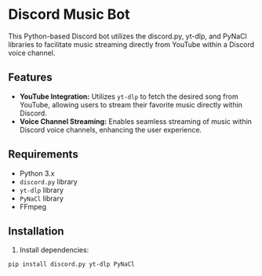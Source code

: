 # Discord Music Bot

This Python-based Discord bot utilizes the discord.py, yt-dlp, and PyNaCl libraries to facilitate music streaming directly from YouTube within a Discord voice channel.

## Features

- **YouTube Integration:** Utilizes `yt-dlp` to fetch the desired song from YouTube, allowing users to stream their favorite music directly within Discord.
- **Voice Channel Streaming:** Enables seamless streaming of music within Discord voice channels, enhancing the user experience.

## Requirements

- Python 3.x
- `discord.py` library 
- `yt-dlp` library 
- `PyNaCl` library 
- FFmpeg

## Installation

1. Install dependencies:

```bash
pip install discord.py yt-dlp PyNaCl
